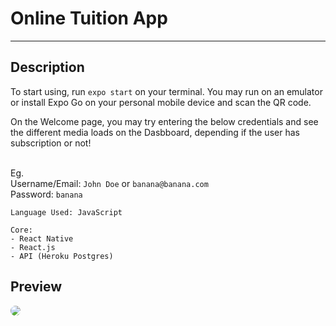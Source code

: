 # Online Tuition App

---

## Description

To start using, run `expo start` on your terminal. You may run on an emulator or install Expo Go on your personal mobile device and scan the QR code.

On the Welcome page, you may try entering the below credentials and see the different media loads on the Dasbboard, depending if the user has subscription or not!

<br>Eg.
<br>Username/Email: `John Doe` or `banana@banana.com`
<br>Password: `banana`

```
Language Used: JavaScript

Core:
- React Native
- React.js
- API (Heroku Postgres)
```

## Preview

<img src="./assets/ss.png" style="border-radius:10px;margin-bottom:1rem;">
